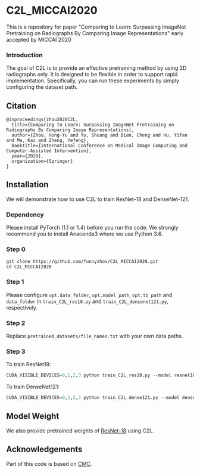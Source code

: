 # C2L_MICCAI2020
This is a repository for paper "Comparing to Learn: Surpassing ImageNet Pretraining on Radiographs By Comparing Image Representations" early accepted by MICCAI 2020

### Introduction

The goal of C2L is to provide an effective pretraining method by using 2D radiographs only. It is designed to be flexible in order to support rapid implementation. Specifically, you can run these experiments by simply configuring the dataset path.

## Citation

```
@inproceedings{zhou2020C2L,
  title={Comparing to Learn: Surpassing ImageNet Pretraining on Radiographs By Comparing Image Representations},
  author={Zhou, Hong-Yu and Yu, Shuang and Bian, Cheng and Hu, Yifan and Ma, Kai and Zheng, Yefeng},
  booktitle={International Conference on Medical Image Computing and Computer-Assisted Intervention},
  year={2020},
  organization={Springer}
}
```

## Installation

We will demonstrate how to use C2L to train ResNet-18 and DenseNet-121.

### Dependency

Please install PyTorch (1.1 or 1.4) before you run the code. We strongly recommend you to install Anaconda3 where we use Python 3.6.

### Step 0

    git clone https://github.com/funnyzhou/C2L_MICCAI2020.git
    cd C2L_MICCAI2020
### Step 1

Please configure `opt.data_folder`, `opt.model_path`, `opt.tb_path` and `data_folder` in `train_C2L_res18.py` and `train_C2L_densenet121.py`, respectively. 

### Step 2

Replace `pretrained_datasets/file_names.txt` with your own data paths.

### Step 3

To train ResNet18:

```python
CUDA_VISIBLE_DEVICES=0,1,2,3 python train_C2L_res18.py --model resnet18 --batch_size 128 --num_workers 24
```

To train DenseNet121:

```python
CUDA_VISIBLE_DEVICES=0,1,2,3 python train_C2L_dense121.py --model densenet121 --batch_size 128 --num_workers 24
```

## Model Weight

We also provide pretrained weights of [ResNet-18](https://drive.google.com/drive/folders/1qZkzBmv6LMAe0DHB0jKsM8fqcVdV1bdb?usp=sharing) using C2L.

## Acknowledgements

Part of this code is based on [CMC](https://github.com/HobbitLong/CMC).

